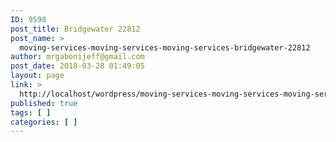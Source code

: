 ```yaml
---
ID: 9598
post_title: Bridgewater 22812
post_name: >
  moving-services-moving-services-moving-services-bridgewater-22812
author: mrgabonijeff@gmail.com
post_date: 2018-03-28 01:49:05
layout: page
link: >
  http://localhost/wordpress/moving-services-moving-services-moving-services-bridgewater-22812/
published: true
tags: [ ]
categories: [ ]
---
```

